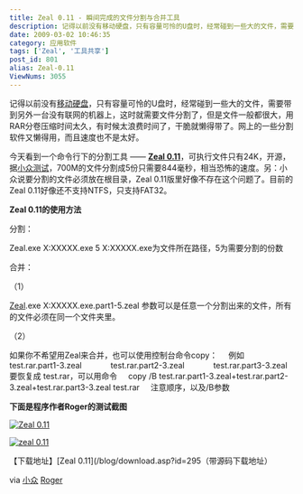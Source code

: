 ```yaml
---
title: Zeal 0.11 - 瞬间完成的文件分割与合并工具
description: 记得以前没有移动硬盘，只有容量可怜的U盘时，经常碰到一些大的文件，需要带到另外一台没有联网的机器上，这时就需要文件分割了，但是文件一般都很大，用RAR分卷压缩时间太久，有时候太浪费时间了，干脆就懒得带了。网上的一些分割软件又懒得用，而且速度也不是太好。今天看到一个命令行下的分割工具——Zeal0.11，可执行文件只有24K，开源，据小众测试，700M的文件分割成5份只需要844毫秒，相当恐怖的速度。另：小众说要分割的文件必须放在根目录，Zeal0.11版里好像不存在这个问题了。目前的Zeal0.11好像还不支持NTFS，只支持FAT32。Zeal0.11的使用方法......
date: 2009-03-02 10:46:35
category: 应用软件
tags: ['Zeal', '工具共享']
post_id: 801
alias: Zeal-0.11
ViewNums: 3055
---
```


记得以前没有[移动硬盘](/blog/hd-speed-v15469-green)，只有容量可怜的U盘时，经常碰到一些大的文件，需要带到另外一台没有联网的机器上，这时就需要文件分割了，但是文件一般都很大，用RAR分卷压缩时间太久，有时候太浪费时间了，干脆就懒得带了。网上的一些分割软件又懒得用，而且速度也不是太好。

今天看到一个命令行下的分割工具 —— **[Zeal 0.11](/blog/zeal-011)**，可执行文件只有24K，开源，据[小众测试](http://www.appinn.com/zeal/)，700M的文件分割成5份只需要844毫秒，相当恐怖的速度。另：小众说要分割的文件必须放在根目录，Zeal 0.11版里好像不存在这个问题了。目前的Zeal 0.11好像还不支持NTFS，只支持FAT32。

**Zeal 0.11的使用方法**

分割：

Zeal.exe X:XXXXX.exe 5
X:XXXXX.exe为文件所在路径，5为需要分割的份数

合并：

（1）

[Zeal](/blog/zeal-011).exe X:XXXXX.exe.part1-5.zeal
参数可以是任意一个分割出来的文件，所有的文件必须在同一个文件夹里。

（2）

如果你不希望用Zeal来合并，也可以使用控制台命令copy：
    例如 test.rar.part1-3.zeal
            test.rar.part2-3.zeal
            test.rar.part3-3.zeal 要恢复成 test.rar，可以用命令
    copy /B test.rar.part1-3.zeal+test.rar.part2-3.zeal+test.rar.part3-3.zeal test.rar
    注意顺序，以及/B参数

**下面是程序作者Roger的测试截图**

[![Zeal 0.11](http://rogerfd.cn/wp-content/uploads/2009/02/zeal_1_1.jpg)](/blog/zeal-011)

[![zeal 0.11](http://rogerfd.cn/wp-content/uploads/2009/02/zeal_1_2.jpg)](/blog/zeal-011)

【下载地址】[Zeal 0.11](/blog/download.asp?id=295（带源码下载地址）

via [小众](http://www.appinn.com/zeal/) [Roger](http://rogerfd.cn/?p=179)

